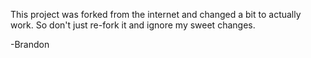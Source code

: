 This project was forked from the internet and changed a bit to actually work.
So don't just re-fork it and ignore my sweet changes.

-Brandon

